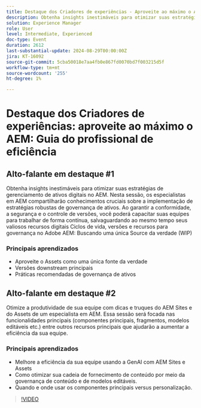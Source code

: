 ```yaml
---
title: Destaque dos Criadores de experiências - Aproveite ao máximo o AEM - Guia do profissional para eficiência
description: Obtenha insights inestimáveis para otimizar suas estratégias de gerenciamento de ativos digitais no AEM. Nesta sessão, os especialistas em AEM compartilharão conhecimentos cruciais sobre a implementação de estratégias robustas de governança de ativos. Ao garantir conformidade, segurança e controle de versão, você poderá capacitar suas equipes para trabalhar sem interrupções, ao mesmo tempo em que protege seus valiosos recursos digitais Ciclos de vida, Versões e recursos para Governança no Adobe AEM
solution: Experience Manager
role: User
level: Intermediate, Experienced
doc-type: Event
duration: 2612
last-substantial-update: 2024-08-29T00:00:00Z
jira: KT-16092
source-git-commit: 5cba50018e7aa4fb0e867fd0070bd7f003215d5f
workflow-type: tm+mt
source-wordcount: '255'
ht-degree: 1%

---
```



# Destaque dos Criadores de experiências: aproveite ao máximo o AEM: Guia do profissional de eficiência

## Alto-falante em destaque #1

Obtenha insights inestimáveis para otimizar suas estratégias de gerenciamento de ativos digitais no AEM. Nesta sessão, os especialistas em AEM compartilharão conhecimentos cruciais sobre a implementação de estratégias robustas de governança de ativos. Ao garantir a conformidade, a segurança e o controle de versões, você poderá capacitar suas equipes para trabalhar de forma contínua, salvaguardando ao mesmo tempo seus valiosos recursos digitais Ciclos de vida, versões e recursos para governança no Adobe AEM: Buscando uma única Source da verdade (WIP)

### Principais aprendizados

* Aproveite o Assets como uma única fonte da verdade
* Versões downstream principais
* Práticas recomendadas de governança de ativos

## Alto-falante em destaque #2

Otimize a produtividade de sua equipe com dicas e truques do AEM Sites e do Assets de um especialista em AEM. Essa sessão será focada nas funcionalidades principais (componentes principais, fragmentos, modelos editáveis etc.) entre outros recursos principais que ajudarão a aumentar a eficiência da sua equipe.

### Principais aprendizados

* Melhore a eficiência da sua equipe usando a GenAI com AEM Sites e Assets
* Como otimizar sua cadeia de fornecimento de conteúdo por meio da governança de conteúdo e de modelos editáveis.
* Quando e onde usar os componentes principais versus personalização.

>[!VIDEO](https://video.tv.adobe.com/v/3433165/?learn=on)
